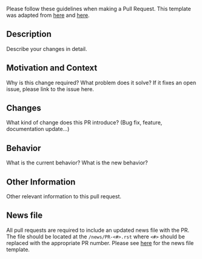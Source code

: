 Please follow these guidelines when making a Pull Request.
This template was adapted from [here](https://github.com/stevemao/github-issue-templates/blob/master/questions-answers/PULL_REQUEST_TEMPLATE.md) and [here](https://github.com/stevemao/github-issue-templates/blob/master/conversational/PULL_REQUEST_TEMPLATE.md).

## Description
Describe your changes in detail.

## Motivation and Context
Why is this change required? What problem does it solve?
If it fixes an open issue, please link to the issue here.

## Changes
What kind of change does this PR introduce? (Bug fix, feature, documentation update...)

## Behavior
What is the current behavior? What is the new behavior?

## Other Information
Other relevant information to this pull request.

## News file
All pull requests are required to include an updated news file with the PR.
The file should be located at the `/news/PR-<#>.rst` where `<#>` should be replaced with the appropriate PR number.
Please see [here](https://github.com/svalinn/DAGMC/blob/develop/news/TEMPLATE.rst) for the news file template.
